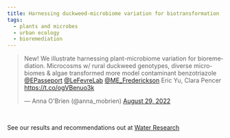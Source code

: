 ```yaml
---
title: Harnessing duckweed-microbiome variation for biotransformation
tags:
  - plants and microbes
  - urban ecology
  - bioremediation
---
```


<!-- # Heading 1 -->

<blockquote class="twitter-tweet"><p lang="en" dir="ltr">New! We illustrate harnessing plant-microbiome variation for bioremediation. Microcosms w/ rural duckweed genotypes, diverse microbiomes &amp; algae transformed more model contaminant benzotriazole <a href="https://twitter.com/EPasseport?ref_src=twsrc%5Etfw">@EPasseport</a> <a href="https://twitter.com/LeFevreLab?ref_src=twsrc%5Etfw">@LeFevreLab</a> <a href="https://twitter.com/ME_Frederickson?ref_src=twsrc%5Etfw">@ME_Frederickson</a> Eric Yu, Clara Pencer <a href="https://t.co/ogVBenuo3k">https://t.co/ogVBenuo3k</a></p>&mdash; Anna O&#39;Brien (@anna_mobrien) <a href="https://twitter.com/anna_mobrien/status/1564223401518047232?ref_src=twsrc%5Etfw">August 29, 2022</a></blockquote> <script async src="https://platform.twitter.com/widgets.js" charset="utf-8"></script> 
<br>

See our results and recommendations out at [Water Research](https://doi.org/10.1016/j.watres.2022.118926)
 

